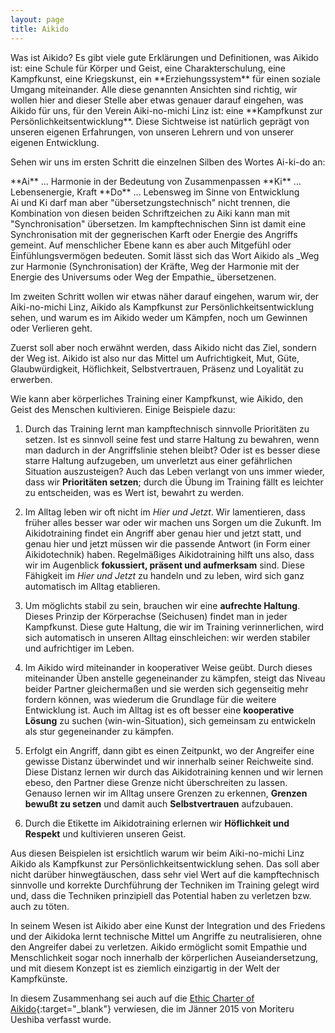 ```yaml
---
layout: page
title: Aikido
---
```

<style>
ul {
    list-style-type: decimal;
}
</style>

<div class="container block" markdown="1">
Was ist Aikido? Es gibt viele gute Erklärungen und Definitionen, was Aikido ist: eine Schule für Körper und Geist, eine Charakterschulung, eine Kampfkunst, eine Kriegskunst, ein **Erziehungssystem** für einen soziale Umgang miteinander. Alle diese genannten Ansichten sind richtig, wir wollen hier and dieser Stelle aber etwas genauer darauf eingehen, was Aikido für uns, für den Verein Aiki-no-michi Linz ist: eine **Kampfkunst zur Persönlichkeitsentwicklung**. Diese Sichtweise ist natürlich geprägt von unseren eigenen Erfahrungen, von unseren Lehrern und von unserer eigenen Entwicklung.

Sehen wir uns im ersten Schritt die einzelnen Silben des Wortes Ai-ki-do an:
</div>
<div class="row">
<div class="col-3"></div>
<div class="col-9" markdown="1">
**Ai** … Harmonie in der Bedeutung von Zusammenpassen   
**Ki** … Lebensenergie, Kraft   
**Do** … Lebensweg im Sinne von Entwicklung 
</div>
</div>  
<div class="container" markdown="1">
Ai und Ki darf man aber "übersetzungstechnisch" nicht trennen, die Kombination von diesen beiden Schriftzeichen zu Aiki kann man mit "Synchronisation" übersetzen. Im kampftechnischen Sinn ist damit eine Synchronisation mit der gegnerischen Karft oder Energie des Angriffs gemeint. Auf menschlicher Ebene kann es aber auch Mitgefühl oder Einfühlungsvermögen bedeuten. Somit lässt sich das Wort Aikido als _Weg zur Harmonie (Synchronisation) der Kräfte, Weg der Harmonie mit der Energie des Universums oder Weg der Empathie_ übersetzenen.

Im zweiten Schritt wollen wir etwas näher darauf eingehen, warum wir, der Aiki-no-michi Linz, Aikido als Kampfkunst zur Persönlichkeitsentwicklung sehen, und warum es im Aikido weder um Kämpfen, noch um Gewinnen oder Verlieren geht.

Zuerst soll aber noch erwähnt werden, dass Aikido nicht das Ziel, sondern der Weg ist. Aikido ist also nur das Mittel um Aufrichtigkeit, Mut, Güte, Glaubwürdigkeit, Höflichkeit, Selbstvertrauen, Präsenz und Loyalität zu erwerben.

Wie kann aber körperliches Training einer Kampfkunst, wie Aikido, den Geist des Menschen kultivieren. Einige Beispiele dazu:

* Durch das Training lernt man kampftechnisch sinnvolle Prioritäten zu setzen. Ist es sinnvoll seine fest und starre Haltung zu bewahren, wenn man dadurch in der Angriffslinie stehen bleibt? Oder ist es besser diese starre Haltung aufzugeben, um unverletzt aus einer gefährlichen Situation auszusteigen? Auch das Leben verlangt von uns immer wieder, dass wir **Prioritäten setzen**; durch die Übung im Training fällt es leichter zu entscheiden, was es Wert ist, bewahrt zu werden.

* Im Alltag leben wir oft nicht im _Hier und Jetzt_. Wir lamentieren, dass früher alles besser war oder wir machen uns Sorgen um die Zukunft. Im Aikidotraining findet ein Angriff aber genau hier und jetzt statt, und genau hier und jetzt müssen wir die passende Antwort (in Form einer Aikidotechnik) haben. Regelmäßiges Aikidotraining hilft uns also, dass wir im Augenblick **fokussiert, präsent und aufmerksam** sind. Diese Fähigkeit im _Hier und Jetzt_ zu handeln und zu leben, wird sich ganz automatisch im Alltag etablieren.

* Um möglichts stabil zu sein, brauchen wir eine **aufrechte Haltung**. Dieses Prinzip der Körperachse (Seichusen) findet man in jeder Kampfkunst. Diese gute Haltung, die wir im Training verinnerlichen, wird sich automatisch in unseren Alltag einschleichen: wir werden stabiler und aufrichtiger im Leben.

* Im Aikido wird miteinander in kooperativer Weise geübt. Durch dieses miteinander Üben anstelle gegeneinander zu kämpfen, steigt das Niveau beider Partner gleichermaßen und sie werden sich gegenseitig mehr fordern können, was wiederum die Grundlage für die weitere Entwicklung ist. Auch im Alltag ist es oft besser eine **kooperative Lösung** zu suchen (win-win-Situation), sich gemeinsam zu entwickeln als stur gegeneinander zu kämpfen.

* Erfolgt ein Angriff, dann gibt es einen Zeitpunkt, wo der Angreifer eine gewisse Distanz überwindet und wir innerhalb seiner Reichweite sind. Diese Distanz lernen wir durch das Aikidotraining kennen und wir lernen ebeso, den Partner diese Grenze nicht überschreiten zu lassen. Genauso lernen wir im Alltag unsere Grenzen zu erkennen, **Grenzen bewußt zu setzen** und damit auch **Selbstvertrauen** aufzubauen.

* Durch die Etikette im Aikidotraining erlernen wir **Höflichkeit und Respekt** und kultivieren unseren Geist.

Aus diesen Beispielen ist ersichtlich warum wir beim Aiki-no-michi Linz Aikido als Kampfkunst zur Persönlichkeitsentwicklung sehen. Das soll aber nicht darüber hinwegtäuschen, dass sehr viel Wert auf die kampftechnisch sinnvolle und korrekte Durchführung der Techniken im Training gelegt wird und, dass die Techniken prinzipiell das Potential haben zu verletzen bzw. auch zu töten.

In seinem Wesen ist Aikido aber eine Kunst der Integration und des Friedens und der Aikidoka lernt technische Mittel um Angriffe zu neutralisieren, ohne den Angreifer dabei zu verletzen. Aikido ermöglicht somit Empathie und Menschlichkeit sogar noch innerhalb der körperlichen Auseiandersetzung, und mit diesem Konzept ist es ziemlich einzigartig in der Welt der Kampfkünste.

In diesem Zusammenhang sei auch auf die [Ethic Charter of Aikido](http://www.aikikai.or.jp/eng/pdf/rinri.pdf){:target="_blank"} verwiesen, die im Jänner 2015 von Moriteru Ueshiba verfasst wurde.

</div>